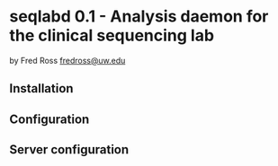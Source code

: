 seqlabd 0.1 - Analysis daemon for the clinical sequencing lab
=============================================================

by Fred Ross <fredross@uw.edu>

Installation
------------


Configuration
-------------

Server configuration
--------------------
